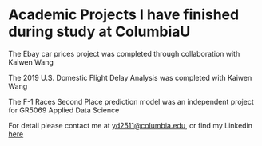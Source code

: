 # Academic Projects I have finished during study at ColumbiaU

The Ebay car prices project was completed through collaboration with Kaiwen Wang

The 2019 U.S. Domestic Flight Delay Analysis was completed with Kaiwen Wang

The F-1 Races Second Place prediction model was an independent project for GR5069 Applied Data Science


For detail please contact me at yd2511@columbia.edu, or find my Linkedin [here](https://www.linkedin.com/in/yuhuading/)
